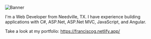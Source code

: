 ![Banner](https://raw.githubusercontent.com/franciscog123/franciscog123/master/Intro-Banner-min.png)

I'm a Web Developer from Needville, TX. I have experience building applications with C#, ASP.Net, ASP.Net MVC, JavaScript, and Angular.

Take a look at my portfolio: https://franciscog.netlify.app/
<!--
**franciscog123/franciscog123** is a ✨ _special_ ✨ repository because its `README.md` (this file) appears on your GitHub profile.

Here are some ideas to get you started:

- 🔭 I’m currently working on ...
- 🌱 I’m currently learning ...
- 👯 I’m looking to collaborate on ...
- 🤔 I’m looking for help with ...
- 💬 Ask me about ...
- 📫 How to reach me: ...
- 😄 Pronouns: ...
- ⚡ Fun fact: ...
-->
